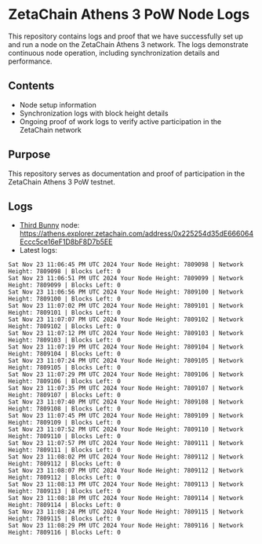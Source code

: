 # ZetaChain Athens 3 PoW Node Logs
This repository contains logs and proof that we have successfully set up and run a node on the ZetaChain Athens 3 network. The logs demonstrate continuous node operation, including synchronization details and performance.

## Contents
- Node setup information
- Synchronization logs with block height details
- Ongoing proof of work logs to verify active participation in the ZetaChain network

## Purpose
This repository serves as documentation and proof of participation in the ZetaChain Athens 3 PoW testnet.

## Logs

- [Third Bunny](https://thirdbunny.xyz/) node: https://athens.explorer.zetachain.com/address/0x225254d35dE666064Eccc5ce16eF1D8bF8D7b5EE
- Latest logs:
```
Sat Nov 23 11:06:45 PM UTC 2024 Your Node Height: 7809098 | Network Height: 7809098 | Blocks Left: 0
Sat Nov 23 11:06:51 PM UTC 2024 Your Node Height: 7809099 | Network Height: 7809099 | Blocks Left: 0
Sat Nov 23 11:06:56 PM UTC 2024 Your Node Height: 7809100 | Network Height: 7809100 | Blocks Left: 0
Sat Nov 23 11:07:02 PM UTC 2024 Your Node Height: 7809101 | Network Height: 7809101 | Blocks Left: 0
Sat Nov 23 11:07:07 PM UTC 2024 Your Node Height: 7809102 | Network Height: 7809102 | Blocks Left: 0
Sat Nov 23 11:07:12 PM UTC 2024 Your Node Height: 7809103 | Network Height: 7809103 | Blocks Left: 0
Sat Nov 23 11:07:19 PM UTC 2024 Your Node Height: 7809104 | Network Height: 7809104 | Blocks Left: 0
Sat Nov 23 11:07:24 PM UTC 2024 Your Node Height: 7809105 | Network Height: 7809105 | Blocks Left: 0
Sat Nov 23 11:07:29 PM UTC 2024 Your Node Height: 7809106 | Network Height: 7809106 | Blocks Left: 0
Sat Nov 23 11:07:35 PM UTC 2024 Your Node Height: 7809107 | Network Height: 7809107 | Blocks Left: 0
Sat Nov 23 11:07:40 PM UTC 2024 Your Node Height: 7809108 | Network Height: 7809108 | Blocks Left: 0
Sat Nov 23 11:07:45 PM UTC 2024 Your Node Height: 7809109 | Network Height: 7809109 | Blocks Left: 0
Sat Nov 23 11:07:52 PM UTC 2024 Your Node Height: 7809110 | Network Height: 7809110 | Blocks Left: 0
Sat Nov 23 11:07:57 PM UTC 2024 Your Node Height: 7809111 | Network Height: 7809111 | Blocks Left: 0
Sat Nov 23 11:08:02 PM UTC 2024 Your Node Height: 7809112 | Network Height: 7809112 | Blocks Left: 0
Sat Nov 23 11:08:07 PM UTC 2024 Your Node Height: 7809112 | Network Height: 7809112 | Blocks Left: 0
Sat Nov 23 11:08:13 PM UTC 2024 Your Node Height: 7809113 | Network Height: 7809113 | Blocks Left: 0
Sat Nov 23 11:08:18 PM UTC 2024 Your Node Height: 7809114 | Network Height: 7809114 | Blocks Left: 0
Sat Nov 23 11:08:24 PM UTC 2024 Your Node Height: 7809115 | Network Height: 7809115 | Blocks Left: 0
Sat Nov 23 11:08:29 PM UTC 2024 Your Node Height: 7809116 | Network Height: 7809116 | Blocks Left: 0
```
